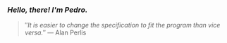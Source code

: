 ### *Hello, there! I'm Pedro.*
> ″*It is easier to change the specification to fit the program than vice versa.*″
 — Alan Perlis
